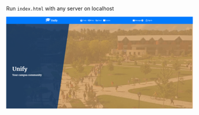 Run `index.html` with any server on localhost

![screen](https://github.com/balibone/unify/blob/master/screen.png)
